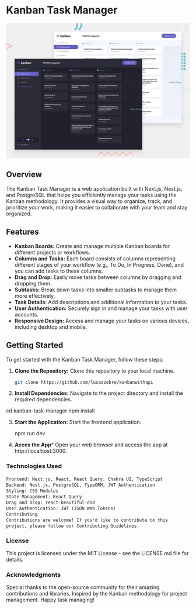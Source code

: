 # Kanban Task Manager

![App Screenshot](/public/assets/Kanban.jpg)

## Overview

The Kanban Task Manager is a web application built with Next.js, Nest.js, and PostgreSQL that helps you efficiently manage your tasks using the Kanban methodology. It provides a visual way to organize, track, and prioritize your work, making it easier to collaborate with your team and stay organized.

## Features

- **Kanban Boards:** Create and manage multiple Kanban boards for different projects or workflows.
- **Columns and Tasks:** Each board consists of columns representing different stages of your workflow (e.g., To Do, In Progress, Done), and you can add tasks to these columns.
- **Drag and Drop:** Easily move tasks between columns by dragging and dropping them.
- **Subtasks:** Break down tasks into smaller subtasks to manage them more effectively.
- **Task Details:** Add descriptions and additional information to your tasks.
- **User Authentication:** Securely sign in and manage your tasks with user accounts.
- **Responsive Design:** Access and manage your tasks on various devices, including desktop and mobile.

## Getting Started

To get started with the Kanban Task Manager, follow these steps:

1. **Clone the Repository:** Clone this repository to your local machine.

   ```bash
   git clone https://github.com/lucaszebre/kanbanwithapi
   
2.  **Install Dependencies:** Navigate to the project directory and install the required dependencies.


   cd kanban-task-manager
    npm install

3. **Start the Application:** Start the frontend application.

    npm run dev

4. **Acces the App*** Open your web browser and access the app at http://localhost:3000.

### Technologies Used

    Frontend: Next.js, React, React Query, Chakra UI, TypeScript
    Backend: Nest.js, PostgreSQL, TypeORM, JWT Authentication
    Styling: CSS Modules
    State Management: React Query
    Drag and Drop: react-beautiful-dnd
    User Authentication: JWT (JSON Web Tokens)
    Contributing
    Contributions are welcome! If you'd like to contribute to this project, please follow our Contributing Guidelines.

### License
This project is licensed under the MIT License - see the LICENSE.md file for details.

### Acknowledgments
Special thanks to the open-source community for their amazing contributions and libraries.
Inspired by the Kanban methodology for project management.
Happy task managing!

